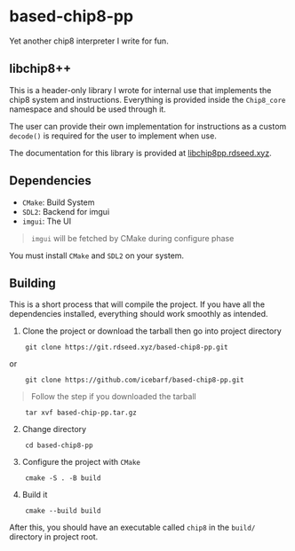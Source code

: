 # based-chip8-pp
Yet another chip8 interpreter I write for fun.

## libchip8++
This is a header-only library I wrote for internal use that implements the chip8 system and instructions.
Everything is provided inside the `Chip8_core` namespace and should be used through it.

The user can provide their own implementation for instructions as a custom `decode()` is  required for the user to implement when use.

The documentation for this library is provided at [libchip8pp.rdseed.xyz](https://libchip8pp.rdseed.xyz).

## Dependencies

- `CMake`: Build System
- `SDL2`: Backend for imgui
- `imgui`: The UI

> `imgui` will be fetched by CMake during configure phase

You must install `CMake` and `SDL2` on your system.

## Building

This is a short process that will compile the project. If you have all the dependencies
installed, everything should work smoothly as intended.

1. Clone the project or download the tarball then go into project directory
```
    git clone https://git.rdseed.xyz/based-chip8-pp.git
```

or

```
    git clone https://github.com/icebarf/based-chip8-pp.git
```

> Follow the step if you downloaded the tarball

```
    tar xvf based-chip-pp.tar.gz
```

2. Change directory
```
    cd based-chip8-pp
```

3. Configure the project with `CMake`
```
    cmake -S . -B build
```

4. Build it
```
    cmake --build build
```

After this, you should have an executable called `chip8` in the `build/` directory in project root.
